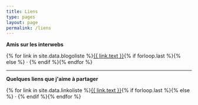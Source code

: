 ```yaml
---
title: Liens
type: pages
layout: page
permalink: /liens
---
```

<strong class="smalltitle">Amis sur les interwebs</strong>
<p>{% for link in site.data.blogoliste %}<a href="{{ link.url }}" title="{{ link.text }}">{{ link.text }}</a>{% if forloop.last %}{% else %} · {% endif %}{% endfor %}</p>

<hr>

<strong class="smalltitle">Quelques liens que j'aime à partager</strong>
<p>{% for link in site.data.linkoliste %}<a href="{{ link.url }}" title="{{ link.text }}">{{ link.text }}</a>{% if forloop.last %}{% else %} · {% endif %}{% endfor %}</p>